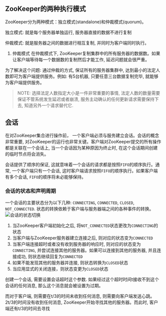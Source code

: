 ## ZooKeeper的两种执行模式
ZooKeeper分为两种模式：独立模式(standalone)和仲裁模式(quorum)。

独立模式: 就是每个服务器单独运行, 服务器直接的数据不进行复制

仲裁模式:  就是服务器之间的数据进行相互复制, 并同时为客户端同时执行。

1. 仲裁模式
在仲裁模式下, ZooKeeper复制集群中的所有服务器的数据数。如果让客户端等待每一个数据数的复制然后才能工作, 延迟问题就会很严重。

为了解决这个问题: 通过仲裁的方式, 保证所有的服务器集群中, 达到最小的法定人数即可为客户端提供服务。例如: 有5台机器, 只要任意三台数据复制完毕, 就能够为客户端提供服务。

> NOTE: 选择法定人数指定大小是一件非常重要的事情, 法定人数的数量需要保证不管系统发生延迟或者崩溃, 服务主动确认的任何更新请求需要保持下去, 知道另外一个请求替代它.


## 会话
在对ZooKeeper集合进行操作前， 一个客户端必须与服务建立会话。会话的概念非常重要, 对ZooKeeper的运行也非常关键。客户端对ZooKeeper提交的所有操作都是关联在一个会话上, 当一个会话因为某种原因为终止时, 在这个会话期间创建的临时节点将会消失。

会话提供了顺序的保证, 这就意味着一个会话的请求都是按照`FIFO`的顺序执行。通常, 一个客户端只有一个会话, 这时客户端请求按照`FIFO`的顺序执行。如果客户端有多个会话, `FIFO`的顺序将未必能够保持。

### 会话的状态和声明周期
一个会话的主要状态分为以下几种: `CONNECTING`, `CONNECTED`, `CLOSED`, `NOT_CONNECTED`. 状态的转换依赖于客户端与服务器端之间的各种事件的转换。
![会话的状态切换](../img/zookeeper_session.png)

1. 当ZooKeeper客户端初始化之后, 将`NOT_CONNECTED`状态更改为`CONNECTING`的状态
2. 当客户端与ZooKeeper服务器建立连接之后, 则对应的状态变为`CONNECTED`
3. 当客户端连接超时或者没有收到服务器的响应时, 则对应的状态变为`CONNECTING`, 并尝试连接其他的服务器。如果可以连接到其他的服务器, 并且连接成功, 则状态继续回复为`CONNECTED`
4. 如果不能发现其他的服务器并连接, 则状态转换为`CLOSED`状态
5. 当应用显式的关闭连接，则状态变更为`CLOSED`状态

创建一个会话, 需要设置会话超时这个参数. 如果经过这个超时时间t接收不到这个会话的任何消息, 那么这个消息就会被设置为过期。

而对于客户端, 则需要在t/3的时间未收到任何消息, 则需要向客户端发送心跳。 2t/3的时间没有收到任何消息, ZooKeeper开始寻找其他的服务器。而此时, 客户端还有t/3的时间去寻找

